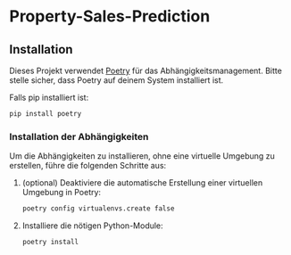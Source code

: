 # Property-Sales-Prediction


## Installation

Dieses Projekt verwendet [Poetry](https://python-poetry.org/docs) für das Abhängigkeitsmanagement. Bitte stelle sicher, dass Poetry auf deinem System installiert ist.

Falls pip installiert ist:
```bash
pip install poetry
```

### Installation der Abhängigkeiten

Um die Abhängigkeiten zu installieren, ohne eine virtuelle Umgebung zu erstellen, führe die folgenden Schritte aus:

1. (optional) Deaktiviere die automatische Erstellung einer virtuellen Umgebung in Poetry:
    ```bash
    poetry config virtualenvs.create false
    ```
2. Installiere die nötigen Python-Module:
    ```bash
    poetry install
    ```


